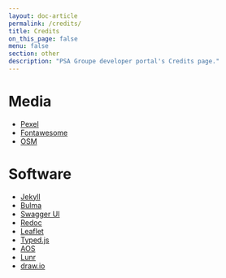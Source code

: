 ```yaml
---
layout: doc-article
permalink: /credits/
title: Credits
on_this_page: false
menu: false
section: other
description: "PSA Groupe developer portal's Credits page."
---
```


# Media

- [Pexel](https://www.pexels.com/)
- [Fontawesome](https://fontawesome.com/)
- [OSM](https://www.openstreetmap.org/)

# Software

- [Jekyll](https://jekyllrb.com/)
- [Bulma](https://bulma.io/)
- [Swagger UI](https://swagger.io/tools/swagger-ui/)
- [Redoc](https://github.com/Redocly/redoc)
- [Leaflet](https://leafletjs.com/)
- [Typed.js](https://mattboldt.github.io/typed.js/)
- [AOS](https://michalsnik.github.io/aos/)
- [Lunr](https://lunrjs.com/)
- [draw.io](https://draw.io/)

<style>
    nav.breadcrumb {
        display: none;
    }
</style>